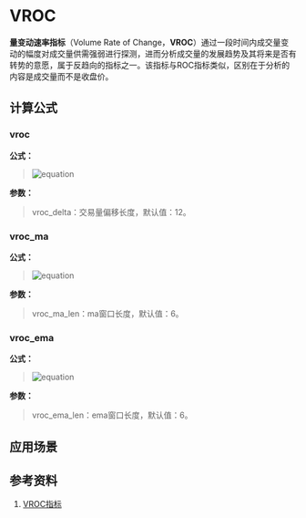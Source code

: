 # VROC
**量变动速率指标**（Volume Rate of Change，**VROC**）通过一段时间内成交量变动的幅度对成交量供需强弱进行探测，进而分析成交量的发展趋势及其将来是否有转势的意愿，属于反趋向的指标之一。该指标与ROC指标类似，区别在于分析的内容是成交量而不是收盘价。


## 计算公式
### vroc
**公式：**  
>![equation](http://www.sciweavers.org/upload/Tex2Img_1482284771/render.png)

**参数：**  
>vroc_delta：交易量偏移长度，默认值：12。

### vroc_ma
**公式：**  
>![equation](http://www.sciweavers.org/upload/Tex2Img_1482284877/render.png)

**参数：**  
>vroc_ma_len：ma窗口长度，默认值：6。

### vroc_ema
**公式：**  
>![equation](http://www.sciweavers.org/upload/Tex2Img_1482284953/render.png)

**参数：**  
>vroc_ema_len：ema窗口长度，默认值：6。

## 应用场景

## 参考资料
1. [VROC指标](http://wiki.mbalib.com/wiki/VROC指标)
